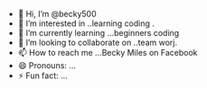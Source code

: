- 👋 Hi, I’m @becky500
- 👀 I’m interested in ..learning coding .
- 🌱 I’m currently learning ...beginners coding
- 💞️ I’m looking to collaborate on ..team worj.
- 📫 How to reach me ...Becky Miles on Facebook 
- 😄 Pronouns: ...
- ⚡ Fun fact: ...

<!---
becky500/becky500 is a ✨ special ✨ repository because its `README.md` (this file) appears on your GitHub profile.
You can click the Preview link to take a look at your changes.
--->
